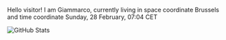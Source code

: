 Hello visitor! I am Giammarco, currently living in space coordinate Brussels and time coordinate Sunday, 28 February, 07:04 CET

![GitHub Stats](https://github-readme-stats.vercel.app/api?username=grcasanova)
